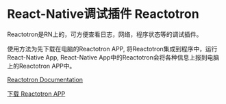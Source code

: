 # React-Native调试插件 Reactotron

Reactotron是RN上的，可方便查看日志，网络，程序状态等的调试插件。

使用方法为先下载在电脑的Reactotron APP, 将Reactotron集成到程序中，运行React-Native App, React-Native App中的Reactotron会将各种信息上报到电脑上的Reactotron APP中。


[Reactotron Documentation](https://docs.infinite.red/reactotron/)

[下载 Reactotron APP](https://github.com/infinitered/reactotron/releases?q=reactotron-app&expanded=true)

